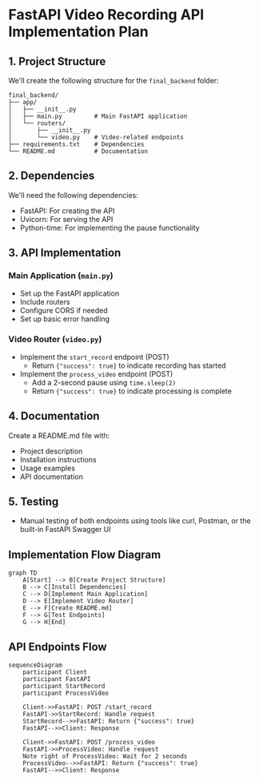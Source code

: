 # FastAPI Video Recording API Implementation Plan

## 1. Project Structure

We'll create the following structure for the `final_backend` folder:

```
final_backend/
├── app/
│   ├── __init__.py
│   ├── main.py         # Main FastAPI application
│   └── routers/
│       ├── __init__.py
│       └── video.py    # Video-related endpoints
├── requirements.txt    # Dependencies
└── README.md           # Documentation
```

## 2. Dependencies

We'll need the following dependencies:
- FastAPI: For creating the API
- Uvicorn: For serving the API
- Python-time: For implementing the pause functionality

## 3. API Implementation

### Main Application (`main.py`)
- Set up the FastAPI application
- Include routers
- Configure CORS if needed
- Set up basic error handling

### Video Router (`video.py`)
- Implement the `start_record` endpoint (POST)
  - Return `{"success": true}` to indicate recording has started
- Implement the `process_video` endpoint (POST)
  - Add a 2-second pause using `time.sleep(2)`
  - Return `{"success": true}` to indicate processing is complete

## 4. Documentation

Create a README.md file with:
- Project description
- Installation instructions
- Usage examples
- API documentation

## 5. Testing

- Manual testing of both endpoints using tools like curl, Postman, or the built-in FastAPI Swagger UI

## Implementation Flow Diagram

```mermaid
graph TD
    A[Start] --> B[Create Project Structure]
    B --> C[Install Dependencies]
    C --> D[Implement Main Application]
    D --> E[Implement Video Router]
    E --> F[Create README.md]
    F --> G[Test Endpoints]
    G --> H[End]
```

## API Endpoints Flow

```mermaid
sequenceDiagram
    participant Client
    participant FastAPI
    participant StartRecord
    participant ProcessVideo
    
    Client->>FastAPI: POST /start_record
    FastAPI->>StartRecord: Handle request
    StartRecord-->>FastAPI: Return {"success": true}
    FastAPI-->>Client: Response
    
    Client->>FastAPI: POST /process_video
    FastAPI->>ProcessVideo: Handle request
    Note right of ProcessVideo: Wait for 2 seconds
    ProcessVideo-->>FastAPI: Return {"success": true}
    FastAPI-->>Client: Response